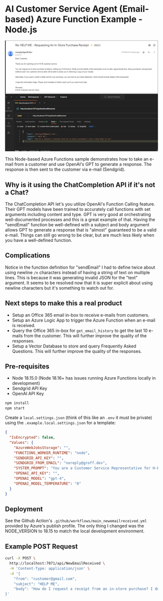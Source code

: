 # AI Customer Service Agent (Email-based) Azure Function Example - Node.js

![AI Customer Service Agent](./AiCustomerServiceAgent.png)

This Node-based Azure Functions sample demonstrates how to take an e-mail from a customer and use OpenAI's GPT to generate a response. The response is then sent to the customer via e-mail (Sendgrid).

## Why is it using the ChatCompletion API if it's not a Chat?
The ChatCompletion API let's you utilize OpenAI's Function Calling feature. Their GPT models have been trained to accurately call functions with set arguments including content and type. GPT is very good at orchestrating well-documented processes and this is a great example of that. Having the "sendEmail" function be well-defined with a subject and body argument allows GPT to generate a response that is "almost" guaranteed to be a valid e-mail. Things can still go wrong to be clear, but are much less likely when you have a well-defined function.

## Complications
Notice in the function definition for "sendEmail" I had to define twice about using newline `/n` characters instead of having a string of text on multiple lines. This is because it was generating invalid JSON for the "text" argument. It seems to be resolved now that it is super explicit about using newline characters but it's something to watch out for.

## Next steps to make this a real product
* Setup an Office 365 email in-box to receive e-mails from customers. 
* Setup an Azure Logic App to trigger the Azure Function when an e-mail is received.
* Query the Office 365 in-box for `get_email_history` to get the last 10 e-mails from the customer. This will further improve the quality of the responses.
* Setup a Vector Database to store and query Frequently Asked Questions. This will further improve the quality of the responses.

## Pre-requisites
* Node 18.15.0 (Node 18.16+ has issues running Azure Functions locally in development)
* Sendgrid API Key
* OpenAI API Key

```bash
npm install
npm start
```

Create a `local.settings.json` (think of this like an `.env` it must be private) using the `.example.local.settings.json` for a template:
```json
{
  "IsEncrypted": false,
  "Values": {
    "AzureWebJobsStorage": "",
    "FUNCTIONS_WORKER_RUNTIME": "node",
    "SENDGRID_API_KEY": "",
    "SENDGRID_FROM_EMAIL": "noreply@groff.dev",
    "SYSTEM_PROMPT": "You are a Customer Service Representative for H-E-B, a company based in San Antonio, Texas. Since 1905, H-E-B has been proudly serving Texans. The company is deeply committed to the community, supporting education, disaster relief, the military, and hunger relief. Sustainability is a key focus for H-E-B. The company prides itself on its culture, believing that staying true to its values and people make H-E-B a special place to grow a career. You can only communicate through email. Never say you are an AI Assistant. Your emails should be helpful, short, and friendly.",
    "OPENAI_API_KEY": "",
    "OPENAI_MODEL": "gpt-4",
    "OPENAI_MODEL_TEMPERATURE": "0"
  }
}
```

## Deployment
See the Github Action's `.github/workflows/main_newemailreceived.yml` provided by Azure's publish profile. The only thing I changed was the NODE_VERSION to 18.15 to match the local development environment.

## Example POST Request
```bash
curl -X POST \
  http://localhost:7071/api/NewEmailReceived \
  -H 'Content-Type: application/json' \
  -d '{
    "from": "customer@gmail.com",
    "subject": "HELP ME",
    "body": "How do I request a receipt from an in-store purchase? I don'\''t know what to do!"
}'
```

